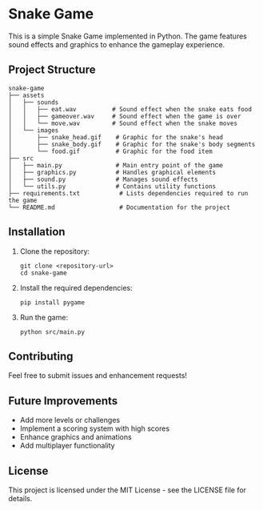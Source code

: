 # Snake Game

This is a simple Snake Game implemented in Python. The game features sound effects and graphics to enhance the gameplay experience.

## Project Structure

```
snake-game
├── assets
│   ├── sounds
│   │   ├── eat.wav          # Sound effect when the snake eats food
│   │   ├── gameover.wav     # Sound effect when the game is over
│   │   └── move.wav         # Sound effect when the snake moves
│   └── images
│       ├── snake_head.gif    # Graphic for the snake's head
│       ├── snake_body.gif    # Graphic for the snake's body segments
│       └── food.gif          # Graphic for the food item
├── src
│   ├── main.py               # Main entry point of the game
│   ├── graphics.py           # Handles graphical elements
│   ├── sound.py              # Manages sound effects
│   └── utils.py              # Contains utility functions
├── requirements.txt           # Lists dependencies required to run the game
└── README.md                  # Documentation for the project
```

## Installation

1. Clone the repository:
   ```
   git clone <repository-url>
   cd snake-game
   ```

2. Install the required dependencies:
   ```
   pip install pygame
   ```
3. Run the game:
   ```
   python src/main.py
   ```

## Contributing

Feel free to submit issues and enhancement requests!

## Future Improvements

- Add more levels or challenges
- Implement a scoring system with high scores
- Enhance graphics and animations
- Add multiplayer functionality

## License

This project is licensed under the MIT License - see the LICENSE file for details.